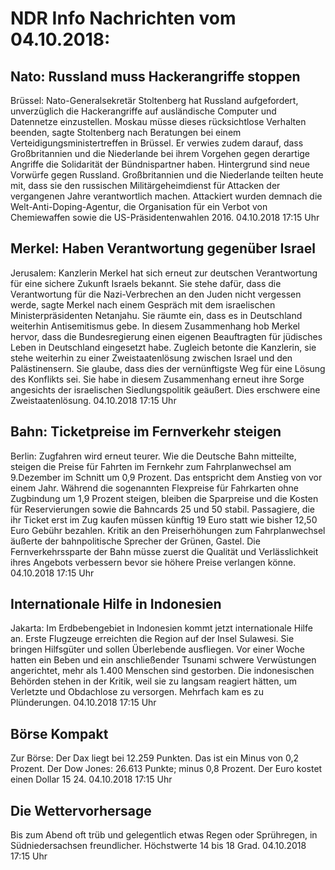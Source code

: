 # NDR Info Nachrichten vom 04.10.2018:


## Nato: Russland muss  Hackerangriffe stoppen
Brüssel: Nato-Generalsekretär Stoltenberg hat Russland aufgefordert, unverzüglich die Hackerangriffe auf ausländische Computer und Datennetze einzustellen. Moskau müsse dieses rücksichtlose Verhalten beenden, sagte Stoltenberg nach Beratungen bei einem Verteidigungsministertreffen in Brüssel. Er verwies zudem darauf, dass Großbritannien und die Niederlande bei ihrem Vorgehen gegen derartige Angriffe die Solidarität der Bündnispartner haben. Hintergrund sind neue Vorwürfe gegen Russland. Großbritannien und die Niederlande teilten heute mit, dass sie den russischen Militärgeheimdienst für Attacken der vergangenen Jahre verantwortlich machen. Attackiert wurden demnach die Welt-Anti-Doping-Agentur, die Organisation für ein Verbot von Chemiewaffen sowie die US-Präsidentenwahlen 2016. 04.10.2018 17:15 Uhr 

## Merkel: Haben Verantwortung gegenüber Israel
Jerusalem:     Kanzlerin Merkel hat sich erneut zur deutschen Verantwortung für eine sichere Zukunft Israels bekannt. Sie stehe dafür, dass die Verantwortung für die Nazi-Verbrechen an den Juden nicht vergessen werde, sagte Merkel nach einem Gespräch mit dem israelischen Ministerpräsidenten Netanjahu. Sie räumte ein, dass es in Deutschland weiterhin Antisemitismus gebe. In diesem Zusammenhang hob Merkel hervor, dass die Bundesregierung einen eigenen Beauftragten für jüdisches Leben in Deutschland eingesetzt habe. Zugleich betonte die Kanzlerin, sie stehe weiterhin zu einer Zweistaatenlösung zwischen Israel und den Palästinensern. Sie glaube, dass dies der vernünftigste Weg für eine Lösung des Konflikts sei. Sie habe in diesem Zusammenhang erneut ihre Sorge angesichts der israelischen Siedlungspolitik geäußert. Dies erschwere eine Zweistaatenlösung. 04.10.2018 17:15 Uhr 

## Bahn: Ticketpreise im Fernverkehr steigen
Berlin: Zugfahren wird erneut teurer. Wie die Deutsche Bahn mitteilte, steigen die Preise für Fahrten im Fernkehr zum Fahrplanwechsel am 9.Dezember im Schnitt um 0,9 Prozent. Das entspricht dem Anstieg von vor einem Jahr. Während die sogenannten Flexpreise für Fahrkarten ohne Zugbindung um 1,9 Prozent steigen, bleiben die Sparpreise und die Kosten für Reservierungen sowie die Bahncards 25 und 50 stabil. Passagiere, die ihr Ticket erst im Zug kaufen müssen künftig 19 Euro statt wie bisher 12,50 Euro Gebühr bezahlen. Kritik an den Preiserhöhungen zum Fahrplanwechsel äußerte der bahnpolitische Sprecher der Grünen, Gastel. Die Fernverkehrssparte der Bahn müsse zuerst die Qualität und Verlässlichkeit ihres Angebots verbessern bevor sie höhere Preise verlangen könne. 04.10.2018 17:15 Uhr 

## Internationale Hilfe in Indonesien
Jakarta:	Im  Erdbebengebiet in Indonesien kommt jetzt internationale Hilfe an. Erste Flugzeuge erreichten die Region auf der Insel Sulawesi. Sie bringen Hilfsgüter und sollen Überlebende ausfliegen. Vor einer Woche hatten ein Beben und ein anschließender Tsunami schwere Verwüstungen angerichtet, mehr als 1.400 Menschen sind gestorben. Die indonesischen Behörden stehen in der Kritik, weil sie zu langsam reagiert hätten, um Verletzte und Obdachlose zu versorgen. Mehrfach kam es zu Plünderungen. 04.10.2018 17:15 Uhr 

## Börse Kompakt
Zur Börse: Der Dax liegt bei 12.259 Punkten. Das ist ein Minus von 0,2 Prozent. Der Dow Jones: 26.613 Punkte; minus 0,8 Prozent. Der Euro kostet einen Dollar 15 24. 04.10.2018 17:15 Uhr 

## Die Wettervorhersage
Bis zum Abend oft trüb und gelegentlich etwas Regen oder Sprühregen, in Südniedersachsen freundlicher. Höchstwerte 14 bis 18 Grad. 04.10.2018 17:15 Uhr 
